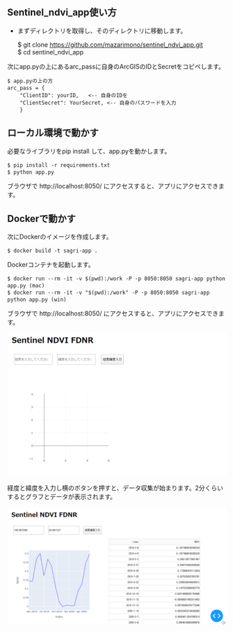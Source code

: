 ## Sentinel_ndvi_app使い方

- まずディレクトリを取得し、そのディレクトリに移動します。

    $ git clone https://github.com/mazarimono/sentinel_ndvi_app.git    
    $ cd sentinel_ndvi_app

次にapp.pyの上にあるarc_passに自身のArcGISのIDとSecretをコピペします。

    $ app.pyの上の方
    arc_pass = {
        "ClientID": yourID,   <-- 自身のIDを
        "ClientSecret": YourSecret, <-- 自身のパスワードを入力
        }

## ローカル環境で動かす

必要なライブラリをpip install して、app.pyを動かします。

    $ pip install -r requirements.txt 
    $ python app.py

ブラウザで http://localhost:8050/ にアクセスすると、アプリにアクセスできます。 

## Dockerで動かす

次にDockerのイメージを作成します。    
     
    $ docker build -t sagri-app .

Dockerコンテナを起動します。

    $ docker run --rm -it -v $(pwd):/work -P -p 8050:8050 sagri-app python app.py (mac)
    $ docker run --rm -it -v "$(pwd):/work" -P -p 8050:8050 sagri-app python app.py (win)

ブラウザで http://localhost:8050/ にアクセスすると、アプリにアクセスできます。    
     

![アプリ1](./img/app1.png)

経度と緯度を入力し横のボタンを押すと、データ収集が始まります。2分くらいするとグラフとデータが表示されます。

![アプリ2](./img/app2.png)